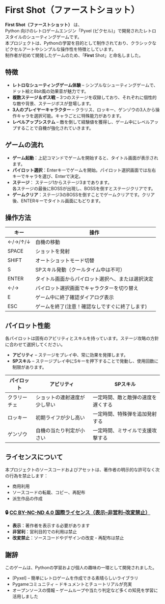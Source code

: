# First Shot（ファーストショット）

**First Shot（ファーストショット）** は、<br>Python 向けのレトロゲームエンジン「Pyxel (ピクセル)」で開発されたレトロスタイルのシューティングゲームです。  
本プロジェクトは、Pythonの学習を目的として制作されており、クラシックなピクセルアートやシンプルな操作性を特徴としています。<br>
制作者が初めて開発したゲームのため、「**First** Shot」と命名しました。

## 特徴

- **レトロなシューティングゲーム体験** – シンプルなシューティングゲームで、ドット絵と8bit風の効果音が魅力です。
- **複数ステージ＆ボス戦** – 3つのステージを収録しており、それぞれに個性的な敵や背景、ステージボスが登場します。
- **3人のプレイヤーキャラクター** – クラリス、ロッキー、ゲンゾウの3人から操作キャラを選択可能。キャラごとに特殊能力があります。
- **レベルアップシステム** – 敵を倒して経験値を獲得し、ゲーム中にレベルアップすることで自機が強化されていきます。

## ゲームの流れ

- **ゲーム起動**：上記コマンドでゲームを開始すると、タイトル画面が表示されます。
- **パイロット選択**：Enterキーでゲームを開始。パイロット選択画面では左右キーでキャラを選び、Enterで決定。
- **ステージ**：
  ステージ1からステージ3まであります。<br>
  各ステージの最後にBOSSが出現し、BOSSを倒すとステージクリアです。
- **ゲームクリア**：ステージ3のBOSSを倒すことでゲームクリアです。クリア後、ENTERキーでタイトル画面にもどります。

## 操作方法

| キー | 操作 |
|------|------|
| ←/→/↑/↓ | 自機の移動 |
| SPACE | ショットを発射 |
| SHIFT | オートショットモード切替 |
| S | SPスキル発動（クールタイム中は不可） |
| ENTER | タイトル画面からパイロット選択へ、または選択決定 |
| ←/→ | パイロット選択画面でキャラクターを切り替え |
| E | ゲーム中に終了確認ダイアログ表示 |
| ESC | ゲームを終了(注意！確認なしですぐに終了します) |

## パイロット性能

各パイロットは固有のアビリティとスキルを持っています。ステージ攻略の方針に合わせて選択してください。
- **アビリティ** – ステージをプレイ中、常に効果を発揮します。
- **SPスキル** – ステージプレイ中にSキーを押下することで発動し、使用回数に制限があります。

| パイロット | アビリティ | SPスキル |
|-------------|------------|---------|
| クラリーチェ | ショットの連射速度が少し早い | 一定時間、敵と敵弾の速度を遅くする |
| ロッキー | 初期ライフが少し高い | 一定時間、特殊弾を追加発射する |
| ゲンゾウ | 自機の当たり判定が小さい | 一定時間、ミサイルで支援攻撃する |


## ライセンスについて

本プロジェクトのソースコードおよびアセットは、著作者の明示的な許可なく次の行為を禁止します：

- 商用利用
- ソースコードの転載、コピー、再配布
- 派生作品の作成

### 🔒 [CC BY-NC-ND 4.0 国際ライセンス（表示–非営利–改変禁止）](https://creativecommons.org/licenses/by-nc-nd/4.0/deed.ja)

- **表示**：著作者を表示する必要があります
- **非営利**：営利目的での利用は禁止
- **改変禁止**：ソースコードやデザインの改変・再配布は禁止

## 謝辞

このゲームは、Pythonの学習および個人の趣味の一環として開発されました。

- [Pyxel] – 簡単にレトロゲームを作成できる素晴らしいライブラリ
- Pygameコミュニティ – ドキュメントとチュートリアルが充実
- オープンソースの情報 – ゲームループや当たり判定など多くの知見を学習に活用しました
